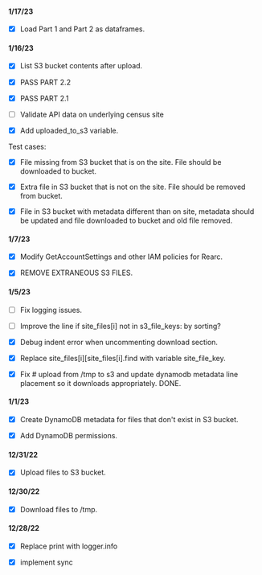 #### 1/17/23

- [x] Load Part 1 and Part 2 as dataframes.

#### 1/16/23

- [X] List S3 bucket contents after upload. 

- [X] PASS PART 2.2

- [X] PASS PART 2.1

- [ ] Validate API data on underlying census site 

- [x] Add uploaded_to_s3 variable. 

Test cases: 

- [x] File missing from S3 bucket that is on the site. File should be downloaded to bucket. 

- [x] Extra file in S3 bucket that is not on the site. File should be removed from bucket. 

- [x] File in S3 bucket with metadata different than on site, metadata should be updated and file downloaded to bucket and old file removed. 

#### 1/7/23

- [x] Modify GetAccountSettings and other IAM policies for Rearc.

- [x] REMOVE EXTRANEOUS S3 FILES.

#### 1/5/23

- [ ] Fix logging issues. 

- [ ] Improve the line if site_files[i] not in s3_file_keys: by sorting?

- [x] Debug indent error when uncommenting download section.

- [x] Replace site_files[i][site_files[i].find with variable site_file_key. 

- [x] Fix # upload from /tmp to s3 and update dynamodb metadata line placement so it downloads 
appropriately. DONE. 


#### 1/1/23

- [x] Create DynamoDB metadata for files that don't exist in S3 bucket. 

- [x] Add DynamoDB permissions. 


#### 12/31/22 

- [x] Upload files to S3 bucket. 


#### 12/30/22 

- [x] Download files to /tmp. 


#### 12/28/22 

- [x] Replace print with logger.info 

- [x] implement sync